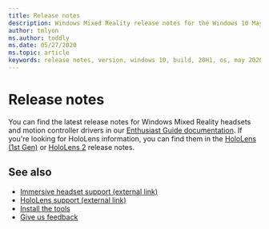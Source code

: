 ```yaml
---
title: Release notes
description: Windows Mixed Reality release notes for the Windows 10 May 2020 Update (also known as 2004).
author: tmlyon
ms.author: toddly
ms.date: 05/27/2020
ms.topic: article
keywords: release notes, version, windows 10, build, 20H1, os, may 2020, 2004
---
```



# Release notes

You can find the latest release notes for Windows Mixed Reality headsets and motion controller drivers in our [Enthusiast Guide documentation](/windows/mixed-reality/enthusiast-guide/mixed-reality-software). If you're looking for HoloLens information, you can find them in the [HoloLens (1st Gen)](/hololens/hololens1-release-notes) or [HoloLens 2](/hololens/hololens-release-notes) release notes.

## See also
* [Immersive headset support (external link)](/windows/mixed-reality/enthusiast-guide/troubleshooting-windows-mixed-reality)
* [HoloLens support (external link)](https://support.microsoft.com/products/hololens)
* [Install the tools](../develop/install-the-tools.md)
* [Give us feedback](/hololens/hololens-feedback)